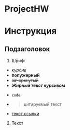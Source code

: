 # ProjectHW
# Инструкция
## Подзаголовок
1. Шрифт
* *курсив*
* **полужирный**
* ~~зачеркнутый~~
* ***Жирный текст курсивом***
- `code`
+ >цитируемый текст
* [текст ссылки](URL_ссылки)

2. Текст
